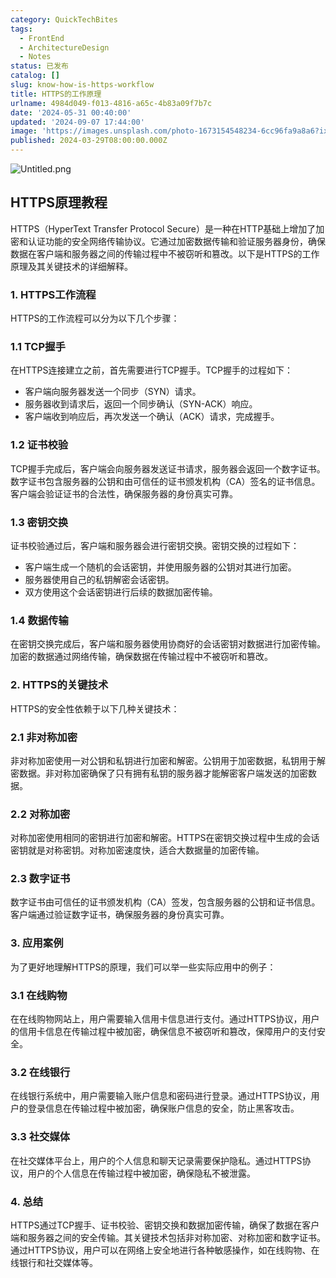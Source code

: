 ```yaml
---
category: QuickTechBites
tags:
  - FrontEnd
  - ArchitectureDesign
  - Notes
status: 已发布
catalog: []
slug: know-how-is-https-workflow
title: HTTPS的工作原理
urlname: 4984d049-f013-4816-a65c-4b83a09f7b7c
date: '2024-05-31 00:40:00'
updated: '2024-09-07 17:44:00'
image: 'https://images.unsplash.com/photo-1673154548234-6cc96fa9a8a6?ixlib=rb-4.0.3&q=85&fm=jpg&crop=entropy&cs=srgb'
published: 2024-03-29T08:00:00.000Z
---
```


![Untitled.png](https://prod-files-secure.s3.us-west-2.amazonaws.com/5d24fe63-e567-4804-86f9-9fdc62e13082/2950c759-0255-4c0a-becc-122aae8c82c0/Untitled.png?X-Amz-Algorithm=AWS4-HMAC-SHA256&X-Amz-Content-Sha256=UNSIGNED-PAYLOAD&X-Amz-Credential=ASIAZI2LB4663OTPP65A%2F20250320%2Fus-west-2%2Fs3%2Faws4_request&X-Amz-Date=20250320T053815Z&X-Amz-Expires=3600&X-Amz-Security-Token=IQoJb3JpZ2luX2VjEC0aCXVzLXdlc3QtMiJHMEUCIAF3mnl8z%2Fa1s71w1njtfHqn1lPTIbwufoOP3o%2Bc0aYLAiEAtr6%2Bz7Zn0zNrkapVcPXjor5TZJq13sVYSq9K77a%2FHWwqiAQIhv%2F%2F%2F%2F%2F%2F%2F%2F%2F%2FARAAGgw2Mzc0MjMxODM4MDUiDHogcmJpyi49ipaIHircA2ELWTgWQWaRe%2F2mitMDPnfcnNMve8CNaKBco0vlL8vexzD8n%2FHq6sufFQd0IASpQtoeK%2FprAcLEHu4oA5KNV1AvE1U3zRjjt1P%2BCUPe6HEVQJycFmB9XaD3cFW3bdO6eCmg05JsGCEM8uvwSl4hnqD%2F6e9zcAoo6Y1kTq4ID%2Fo1yl6%2BsOBQGwoWmQMGjPjRPYu0ZPrJ%2BA5yK3%2BLszriJlZ324AEGvFdHNhR5Ha8nju51MOfJRqrm1rhbaInW3qM43RWjfAuj1PnwHZLe64Bau%2BMT0SJ7piyB9B%2BYMz7MfYxLVDgO37uAzp7KXzC2H%2Ff7mWspebJjhiZNfNUWwv1STcblRMAem3LIK02r5dj9ctSigL45GwwpjQi1fPhrbPtXvFfdnWbiDtvRnAhdw3zyv4Apzm12D8c6nM%2FqmSHKU8i%2BJmGAFFsr%2FJWv5xUUDZ3PYHOfonRAyKhsiuiTc%2BOQCxCvLpxE0EqGS%2FUcH6zWX7UEOtLGRTkvWVycfbBkBnsnRwPzt%2BZlPyql8Ln2kMI5hPD39pW%2B42HYvTeOWhmTjpbz2RLre9aBnjLdXIseWmmq77ZEudnKbr2jauUV1YMspKiYqaJPgz6J%2FfSaJcms65WcbV5TI7llV%2Bp%2Fl3%2FMLLF7r4GOqUB3fY9UeqRp0Cer2WPQwGIQ50fOY5mdpadihXXCBwt9AApDfa%2F%2FjzY2eiO69p5Yx0dSwzspkemJ0fCrmkBDwl8DGfaC0BbxLLft9wfiLcGGACkR6eX3hhyzIKeZJnTGh%2BfPLun40pVQAxXBSTw10bmPoiNEy%2FUDOSNC7r9QPZA%2BOGX%2BWs5EQwmbf8DBvToxPffpKf6TS98hsWsARRu%2FNOxQZmA88sq&X-Amz-Signature=b382051f660d8caae03db9916bd34f5baa08416707ca9d4861348a0c18cfcb49&X-Amz-SignedHeaders=host&x-id=GetObject)


## HTTPS原理教程


HTTPS（HyperText Transfer Protocol Secure）是一种在HTTP基础上增加了加密和认证功能的安全网络传输协议。它通过加密数据传输和验证服务器身份，确保数据在客户端和服务器之间的传输过程中不被窃听和篡改。以下是HTTPS的工作原理及其关键技术的详细解释。


### 1. HTTPS工作流程


HTTPS的工作流程可以分为以下几个步骤：


### 1.1 TCP握手


在HTTPS连接建立之前，首先需要进行TCP握手。TCP握手的过程如下：

- 客户端向服务器发送一个同步（SYN）请求。
- 服务器收到请求后，返回一个同步确认（SYN-ACK）响应。
- 客户端收到响应后，再次发送一个确认（ACK）请求，完成握手。

### 1.2 证书校验


TCP握手完成后，客户端会向服务器发送证书请求，服务器会返回一个数字证书。数字证书包含服务器的公钥和由可信任的证书颁发机构（CA）签名的证书信息。客户端会验证证书的合法性，确保服务器的身份真实可靠。


### 1.3 密钥交换


证书校验通过后，客户端和服务器会进行密钥交换。密钥交换的过程如下：

- 客户端生成一个随机的会话密钥，并使用服务器的公钥对其进行加密。
- 服务器使用自己的私钥解密会话密钥。
- 双方使用这个会话密钥进行后续的数据加密传输。

### 1.4 数据传输


在密钥交换完成后，客户端和服务器使用协商好的会话密钥对数据进行加密传输。加密的数据通过网络传输，确保数据在传输过程中不被窃听和篡改。


### 2. HTTPS的关键技术


HTTPS的安全性依赖于以下几种关键技术：


### 2.1 非对称加密


非对称加密使用一对公钥和私钥进行加密和解密。公钥用于加密数据，私钥用于解密数据。非对称加密确保了只有拥有私钥的服务器才能解密客户端发送的加密数据。


### 2.2 对称加密


对称加密使用相同的密钥进行加密和解密。HTTPS在密钥交换过程中生成的会话密钥就是对称密钥。对称加密速度快，适合大数据量的加密传输。


### 2.3 数字证书


数字证书由可信任的证书颁发机构（CA）签发，包含服务器的公钥和证书信息。客户端通过验证数字证书，确保服务器的身份真实可靠。


### 3. 应用案例


为了更好地理解HTTPS的原理，我们可以举一些实际应用中的例子：


### 3.1 在线购物


在在线购物网站上，用户需要输入信用卡信息进行支付。通过HTTPS协议，用户的信用卡信息在传输过程中被加密，确保信息不被窃听和篡改，保障用户的支付安全。


### 3.2 在线银行


在线银行系统中，用户需要输入账户信息和密码进行登录。通过HTTPS协议，用户的登录信息在传输过程中被加密，确保账户信息的安全，防止黑客攻击。


### 3.3 社交媒体


在社交媒体平台上，用户的个人信息和聊天记录需要保护隐私。通过HTTPS协议，用户的个人信息在传输过程中被加密，确保隐私不被泄露。


### 4. 总结


HTTPS通过TCP握手、证书校验、密钥交换和数据加密传输，确保了数据在客户端和服务器之间的安全传输。其关键技术包括非对称加密、对称加密和数字证书。通过HTTPS协议，用户可以在网络上安全地进行各种敏感操作，如在线购物、在线银行和社交媒体等。

